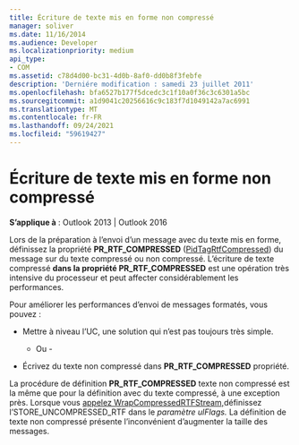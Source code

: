 ```yaml
---
title: Écriture de texte mis en forme non compressé
manager: soliver
ms.date: 11/16/2014
ms.audience: Developer
ms.localizationpriority: medium
api_type:
- COM
ms.assetid: c78d4d00-bc31-4d0b-8af0-dd0b8f3febfe
description: 'Derniére modification : samedi 23 juillet 2011'
ms.openlocfilehash: bfa6527b177f5dcedc3c1f10a0f36c3c6301a5bc
ms.sourcegitcommit: a1d9041c20256616c9c183f7d1049142a7ac6991
ms.translationtype: MT
ms.contentlocale: fr-FR
ms.lasthandoff: 09/24/2021
ms.locfileid: "59619427"
---
```

# <a name="writing-uncompressed-formatted-text"></a>Écriture de texte mis en forme non compressé

  
  
**S’applique à** : Outlook 2013 | Outlook 2016 
  
Lors de la préparation à l’envoi d’un message avec du texte mis en forme, définissez la propriété **PR_RTF_COMPRESSED** ([PidTagRtfCompressed](pidtagrtfcompressed-canonical-property.md)) du message sur du texte compressé ou non compressé. L’écriture de texte compressé **dans la propriété PR_RTF_COMPRESSED** est une opération très intensive du processeur et peut affecter considérablement les performances. 
  
Pour améliorer les performances d’envoi de messages formatés, vous pouvez :
  
- Mettre à niveau l’UC, une solution qui n’est pas toujours très simple.
    
    - Ou -
    
- Écrivez du texte non compressé dans **PR_RTF_COMPRESSED** propriété. 
    
La procédure de définition **PR_RTF_COMPRESSED** texte non compressé est la même que pour la définition avec du texte compressé, à une exception près. Lorsque vous [appelez WrapCompressedRTFStream,](wrapcompressedrtfstream.md)définissez l’STORE_UNCOMPRESSED_RTF dans le _paramètre ulFlags._ La définition de texte non compressé présente l’inconvénient d’augmenter la taille des messages. 
  

